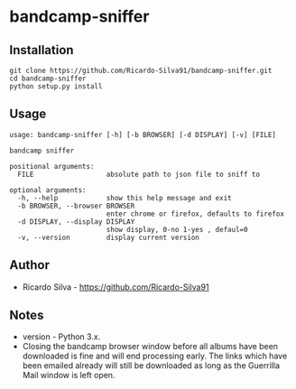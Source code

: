 # bandcamp-sniffer 


## Installation

    git clone https://github.com/Ricardo-Silva91/bandcamp-sniffer.git
    cd bandcamp-sniffer
    python setup.py install

## Usage
    usage: bandcamp-sniffer [-h] [-b BROWSER] [-d DISPLAY] [-v] [FILE]

    bandcamp sniffer

    positional arguments:
      FILE                  absolute path to json file to sniff to

    optional arguments:
      -h, --help            show this help message and exit
      -b BROWSER, --browser BROWSER
                            enter chrome or firefox, defaults to firefox
      -d DISPLAY, --display DISPLAY
                            show display, 0-no 1-yes , defaul=0
      -v, --version         display current version


## Author
* Ricardo Silva - https://github.com/Ricardo-Silva91

## Notes
* version - Python 3.x.
* Closing the bandcamp browser window before all albums have been downloaded is fine and will end processing early. The links which have been emailed already will still be downloaded as long as the Guerrilla Mail window is left open.

